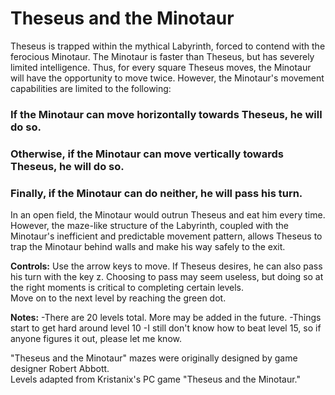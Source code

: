 # Theseus and the Minotaur

Theseus is trapped within the mythical Labyrinth, forced to contend with the ferocious Minotaur.  The Minotaur is faster than Theseus, but has severely limited intelligence.  Thus, for every square Theseus moves, the Minotaur will have the opportunity to move twice. However, the Minotaur's movement capabilities are limited to the following:

### If the Minotaur can move horizontally towards Theseus, he will do so.  
### Otherwise, if the Minotaur can move vertically towards Theseus, he will do so.  
### Finally, if the Minotaur can do neither, he will pass his turn.

In an open field, the Minotaur would outrun Theseus and eat him every time.  However, the maze-like structure of the Labyrinth, coupled with the Minotaur's inefficient and predictable movement pattern, allows Theseus to trap the Minotaur behind walls and make his way safely to the exit. 

**Controls:**
Use the arrow keys to move.  If Theseus desires, he can also pass his turn with the key z.  Choosing to pass may seem useless, but doing so at the right moments is critical to completing certain levels.  
Move on to the next level by reaching the green dot.  



**Notes:**
-There are 20 levels total.  More may be added in the future. 
-Things start to get hard around level 10
-I still don't know how to beat level 15, so if anyone figures it out, please let me know.  

"Theseus and the Minotaur" mazes were originally designed by game designer Robert Abbott.  
Levels adapted from Kristanix's PC game "Theseus and the Minotaur."
